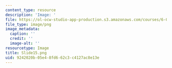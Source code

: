```yaml
---
content_type: resource
description: 'Image: '
file: https://ol-ocw-studio-app-production.s3.amazonaws.com/courses/6-004-computation-structures-spring-2017/9242020b05e48fd662c3c4127ac8e13e_Slide15.png
file_type: image/png
image_metadata:
  caption: ''
  credit: ''
  image-alt: ''
resourcetype: Image
title: Slide15.png
uid: 9242020b-05e4-8fd6-62c3-c4127ac8e13e
---
```

